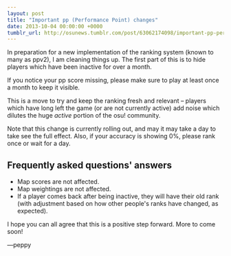 ```yaml
---
layout: post
title: "Important pp (Performance Point) changes"
date: 2013-10-04 00:00:00 +0000
tumblr_url: http://osunews.tumblr.com/post/63062174098/important-pp-performance-point-changes
---
```


In preparation for a new implementation of the ranking system (known to many as ppv2), I am cleaning things up. The first part of this is to hide players which have been inactive for over a month.

If you notice your pp score missing, please make sure to play at least once a month to keep it visible.

This is a move to try and keep the ranking fresh and relevant – players which have long left the game (or are not currently active) add noise which dilutes the huge *active* portion of the osu! community.

Note that this change is currently rolling out, and may it may take a day to take see the full effect. Also, if your accuracy is showing 0%, please rank once or wait for a day.

## Frequently asked questions' answers

- Map scores are not affected.
- Map weightings are not affected.
- If a player comes back after being inactive, they will have their old rank (with adjustment based on how other people's ranks have changed, as expected).

I hope you can all agree that this is a positive step forward. More to come soon!

—peppy
